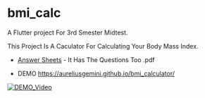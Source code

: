 # bmi_calc

A Flutter project For 3rd Smester Midtest.

This Project Is A Caculator For Calculating Your Body Mass Index.

- [Answer Sheets](https://github.com/AureliusBinus/bmi_calculator/blob/main/20241017121755_CPEN6222010_MID_RCAnswers.pdf) - It Has The Questions Too .pdf

- DEMO
  https://aureliusgemini.github.io/bmi_calculator/

[![DEMO_Video](https://img.youtube.com/vi/3P-rrYF_vfc/0.jpg)](https://www.youtube.com/watch?v=3P-rrYF_vfc)
